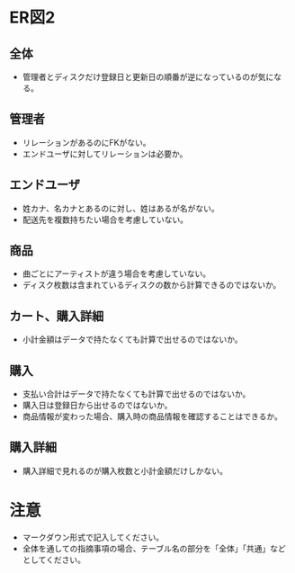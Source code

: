 # ER図2
## 全体
- 管理者とディスクだけ登録日と更新日の順番が逆になっているのが気になる。

## 管理者
- リレーションがあるのにFKがない。
- エンドユーザに対してリレーションは必要か。

## エンドユーザ
- 姓カナ、名カナとあるのに対し、姓はあるが名がない。
- 配送先を複数持ちたい場合を考慮していない。

## 商品
- 曲ごとにアーティストが違う場合を考慮していない。
- ディスク枚数は含まれているディスクの数から計算できるのではないか。

## カート、購入詳細
- 小計金額はデータで持たなくても計算で出せるのではないか。

## 購入
- 支払い合計はデータで持たなくても計算で出せるのではないか。
- 購入日は登録日から出せるのではないか。
- 商品情報が変わった場合、購入時の商品情報を確認することはできるか。

## 購入詳細
- 購入詳細で見れるのが購入枚数と小計金額だけしかない。

# 注意
* マークダウン形式で記入してください。
* 全体を通しての指摘事項の場合、テーブル名の部分を「全体」「共通」などとしてください。

